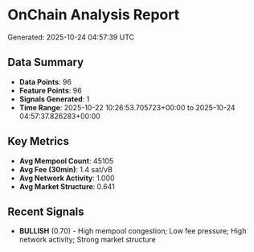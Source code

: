 # OnChain Analysis Report
Generated: 2025-10-24 04:57:39 UTC

## Data Summary
- **Data Points**: 96
- **Feature Points**: 96
- **Signals Generated**: 1
- **Time Range**: 2025-10-22 10:26:53.705723+00:00 to 2025-10-24 04:57:37.826283+00:00

## Key Metrics
- **Avg Mempool Count**: 45105
- **Avg Fee (30min)**: 1.4 sat/vB
- **Avg Network Activity**: 1.000
- **Avg Market Structure**: 0.641

## Recent Signals
- **BULLISH** (0.70) - High mempool congestion; Low fee pressure; High network activity; Strong market structure

